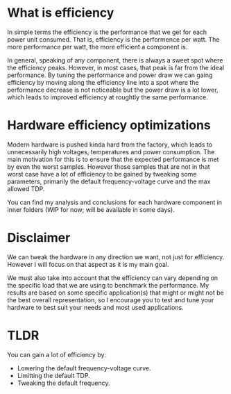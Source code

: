 # What is efficiency
In simple terms the efficiency is the performance that we get for each power unit consumed. That is, efficiency is the performence per watt. The more performance per watt, the more efficient a component is.

In general, speaking of any component, there is always a sweet spot where the efficiency peaks.
However, in most cases, that peak is far from the ideal performance.
By tuning the performance and power draw we can gaing efficiency by moving along the efficiency line into a spot where the performance decrease is not noticeable but the power draw is a lot lower, which leads to improved efficiency at roughtly the same performance.


# Hardware efficiency optimizations
Modern hardware is pushed kinda hard from the factory, which leads to unnecessarily high voltages, temperatures and power consumption. The main motivation for this is to ensure that the expected performance is met by even the worst samples. However those samples that are not in that worst case have a lot of efficiency to be gained by tweaking some parameters, primarily the default frequency-voltage curve and the max allowed TDP.

You can find my analysis and conclusions for each hardware component in inner folders (WIP for now; will be available in some days).

# Disclaimer
We can tweak the hardware in any direction we want, not just for efficiency. However I will focus on that aspect as it is my main goal.

We must also take into account that the efficiency can vary depending on the specific load that we are using to benchmark the performance. My results are based on some specific application(s) that might or might not be the best overall representation, so I encourage you to test and tune your hardware to best suit your needs and most used applications.

# TLDR
You can gain a lot of efficiency by:
- Lowering the default frequency-voltage curve.
- Limitting the default TDP.
- Tweaking the default frequency.
